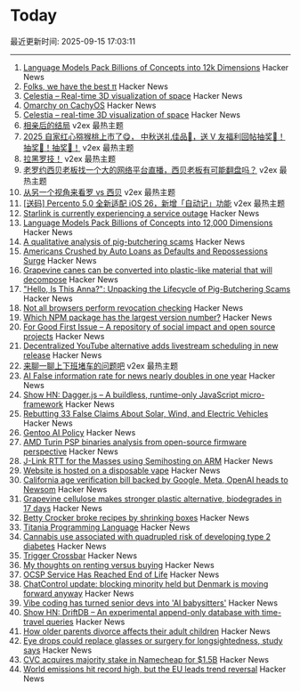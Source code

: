 # Today

最近更新时间: 2025-09-15 17:03:11

--- 
1. [Language Models Pack Billions of Concepts into 12k Dimensions](https://nickyoder.com/johnson-lindenstrauss/) Hacker News
2. [Folks, we have the best π](https://lcamtuf.substack.com/p/folks-we-have-the-best) Hacker News
3. [Celestia – Real-time 3D visualization of space](https://celestiaproject.space/) Hacker News
4. [Omarchy on CachyOS](https://github.com/mroboff/omarchy-on-cachyos) Hacker News
5. [Celestia – real-time 3D visualization of space](https://celestiaproject.space/) Hacker News
6. [相亲后的结局](https://www.v2ex.com/t/1159267) v2ex 最热主题
7. [2025 自家红心猕猴桃上市了😋， 中秋送礼佳品🧺，送 V 友福利回帖抽奖🥝！抽奖🥝！抽奖🥝！](https://www.v2ex.com/t/1159224) v2ex 最热主题
8. [拉黑罗技！](https://www.v2ex.com/t/1159211) v2ex 最热主题
9. [老罗约西贝老板找一个大的网络平台直播，西贝老板有可能翻盘吗？](https://www.v2ex.com/t/1159210) v2ex 最热主题
10. [从另一个视角来看罗 vs 西贝](https://www.v2ex.com/t/1159194) v2ex 最热主题
11. [[送码] Percento 5.0 全新适配 iOS 26，新增「自动记」功能](https://www.v2ex.com/t/1159180) v2ex 最热主题
12. [Starlink is currently experiencing a service outage](https://www.starlink.com/) Hacker News
13. [Language Models Pack Billions of Concepts into 12,000 Dimensions](https://nickyoder.com/johnson-lindenstrauss/) Hacker News
14. [A qualitative analysis of pig-butchering scams](https://arxiv.org/abs/2503.20821) Hacker News
15. [Americans Crushed by Auto Loans as Defaults and Repossessions Surge](https://www.carscoops.com/2025/09/auto-loan-delinquencies-are-off-the-dial-and-even-prime-borrowers-are-struggling/) Hacker News
16. [Grapevine canes can be converted into plastic-like material that will decompose](https://www.sdstate.edu/news/2025/08/can-grapevines-help-slow-plastic-waste-problem) Hacker News
17. ["Hello, Is This Anna?": Unpacking the Lifecycle of Pig-Butchering Scams](https://arxiv.org/abs/2503.20821) Hacker News
18. [Not all browsers perform revocation checking](https://revoked-isrgrootx1.letsencrypt.org/) Hacker News
19. [Which NPM package has the largest version number?](https://adamhl.dev/blog/largest-number-in-npm-package/) Hacker News
20. [For Good First Issue – A repository of social impact and open source projects](https://forgoodfirstissue.github.com/) Hacker News
21. [Decentralized YouTube alternative adds livestream scheduling in new release](https://news.itsfoss.com/peertube-7-3/) Hacker News
22. [来聊一聊上下班堵车的问题吧](https://www.v2ex.com/t/1159188) v2ex 最热主题
23. [AI False information rate for news nearly doubles in one year](https://www.newsguardtech.com/ai-monitor/august-2025-ai-false-claim-monitor/) Hacker News
24. [Show HN: Dagger.js – A buildless, runtime-only JavaScript micro-framework](https://daggerjs.org) Hacker News
25. [Rebutting 33 False Claims About Solar, Wind, and Electric Vehicles](https://scholarship.law.columbia.edu/cgi/viewcontent.cgi?article=1218&context=sabin_climate_change) Hacker News
26. [Gentoo AI Policy](https://wiki.gentoo.org/wiki/Project:Council/AI_policy) Hacker News
27. [AMD Turin PSP binaries analysis from open-source firmware perspective](https://blog.3mdeb.com/2025/2025-09-11-gigabyte-mz33-ar1-blob-analysis/) Hacker News
28. [J-Link RTT for the Masses using Semihosting on ARM](https://bogdanthegeek.github.io/blog/insights/jlink-rtt-for-the-masses/) Hacker News
29. [Website is hosted on a disposable vape](http://ewaste.fka.wtf/) Hacker News
30. [California age verification bill backed by Google, Meta, OpenAI heads to Newsom](https://www.politico.com/news/2025/09/13/california-advances-effort-to-check-kids-ages-online-amid-safety-concerns-00563005) Hacker News
31. [Grapevine cellulose makes stronger plastic alternative, biodegrades in 17 days](https://www.sdstate.edu/news/2025/08/can-grapevines-help-slow-plastic-waste-problem) Hacker News
32. [Betty Crocker broke recipes by shrinking boxes](https://www.cubbyathome.com/boxed-cake-mix-sizes-have-shrunk-80045058) Hacker News
33. [Titania Programming Language](https://github.com/gingerBill/titania) Hacker News
34. [Cannabis use associated with quadrupled risk of developing type 2 diabetes](https://medicalxpress.com/news/2025-09-cannabis-quadrupled-diabetes-million-adults.html) Hacker News
35. [Trigger Crossbar](https://serd.es/2025/09/14/Trigger-crossbar.html) Hacker News
36. [My thoughts on renting versus buying](https://milesbarr.me/posts/my-thoughts-on-renting-versus-buying/) Hacker News
37. [OCSP Service Has Reached End of Life](https://letsencrypt.org/2025/08/06/ocsp-service-has-reached-end-of-life) Hacker News
38. [ChatControl update: blocking minority held but Denmark is moving forward anyway](https://disobey.net/@yawnbox/115203365485529363) Hacker News
39. [Vibe coding has turned senior devs into 'AI babysitters'](https://techcrunch.com/2025/09/14/vibe-coding-has-turned-senior-devs-into-ai-babysitters-but-they-say-its-worth-it/) Hacker News
40. [Show HN: DriftDB – An experimental append-only database with time-travel queries](https://github.com/DavidLiedle/DriftDB) Hacker News
41. [How older parents divorce affects their adult children](https://www.bbc.com/future/article/20250912-how-grey-divorce-affects-adult-children) Hacker News
42. [Eye drops could replace glasses or surgery for longsightedness, study says](https://www.theguardian.com/society/2025/sep/14/eye-drops-could-replace-glasses-surgery-longsighted-study) Hacker News
43. [CVC acquires majority stake in Namecheap for $1.5B](https://webhosting.today/2025/09/12/cvc-acquires-majority-stake-in-namecheap-for-1-5-billion/) Hacker News
44. [World emissions hit record high, but the EU leads trend reversal](https://joint-research-centre.ec.europa.eu/jrc-news-and-updates/world-emissions-hit-record-high-eu-leads-trend-reversal-2025-09-09_en) Hacker News
